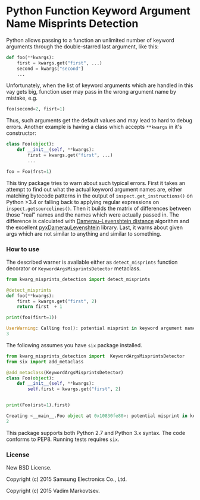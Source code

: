 # Python Function Keyword Argument Name Misprints Detection

Python allows passing to a function an unlimited number of keyword arguments through the double-starred last argument, like this:

```python
def foo(**kwargs):
    first = kwargs.get("first", ...)
    second = kwargs["second"]
    ...
```

Unfortunately, when the list of keyword arguments which are handled in this vay gets big, function user may pass in the wrong argument name by mistake, e.g.

```python
foo(second=2, fisrt=1)
```

Thus, such arguments get the default values and may lead to hard to debug errors. Another example is having a class which accepts `**kwargs` in it's constructor:

```python
class Foo(object):
    def __init__(self, **kwargs):
        first = kwargs.get("first", ...)
        ...

foo = Foo(frst=1)
```

This tiny package tries to warn about such typical errors. First it takes an attempt to find out what the actual keyword argument names are, either matching bytecode patterns in the output of `inspect.get_instructions()` on Python >3.4 or falling back to applying regular expressions on `inspect.getsourcelines()`. Then it builds the matrix of differences between those "real" names and the names which were actually passed in. The difference is calculated with [Damerau–Levenshtein distance](http://en.wikipedia.org/wiki/Damerau%E2%80%93Levenshtein_distance) algorithm and the excellent [pyxDamerauLevenshtein](https://github.com/gfairchild/pyxDamerauLevenshtein) library. Last, it warns about given args which are not similar to anything and similar to something.

### How to use

The described warner is available either as `detect_misprints` function decorator or `KeywordArgsMisprintsDetector` metaclass.

```python
from kwarg_misprints_detection import detect_misprints

@detect_misprints
def foo(**kwargs):
    first = kwargs.get("first", 2)
    return first  + 1

print(foo(fisrt=1))

UserWarning: Calling foo(): potential misprint in keyword argument name: expected first - got fisrt
3
```

The following assumes you have `six` package installed.

```python
from kwarg_misprints_detection import  KeywordArgsMisprintsDetector
from six import add_metaclass

@add_metaclass(KeywordArgsMisprintsDetector)
class Foo(object):
    def __init__(self, **kwargs):
        self.first = kwargs.get("first", 2)


print(Foo(irst=1).first)

Creating <__main__.Foo object at 0x10830fe80>: potential misprint in keyword argument name: expected first - got irst
2
```

This package supports both Python 2.7 and Python 3.x syntax. The code conforms to PEP8. Running tests requires `six`.

### License

New BSD License.

Copyright (c) 2015 Samsung Electronics Co., Ltd.

Copyright (c) 2015 Vadim Markovtsev.
